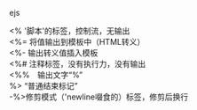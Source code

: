 ejs

<% '脚本'的标签，控制流，无输出  
<%= 将值输出到模板中（HTML转义）  
<%- 输出转义值插入模板  
<%# 注释标签，没有执行力，没有输出  
<%%　输出文字“%”  
%> “普通结束标记”  
-%>修剪模式（'newline啜食的）标签，修剪后换行  
